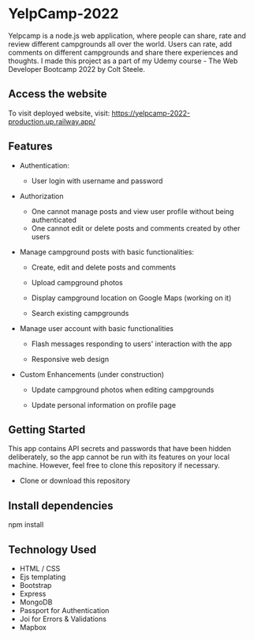 # YelpCamp-2022
Yelpcamp is a node.js web application, where people can share, rate and review different campgrounds all over the world. Users can rate, add comments on different campgrounds and share there experiences and thoughts.
I made this project as a part of my Udemy course - The Web Developer Bootcamp 2022 by Colt Steele.


## Access the website
To visit deployed website, visit: https://yelpcamp-2022-production.up.railway.app/ 

## Features
* Authentication:
  - User login with username and password

* Authorization
  - One cannot manage posts and view user profile without being authenticated
  - One cannot edit or delete posts and comments created by other users

* Manage campground posts with basic functionalities:

  - Create, edit and delete posts and comments

  - Upload campground photos

  - Display campground location on Google Maps (working on it)

  - Search existing campgrounds

* Manage user account with basic functionalities

  - Flash messages responding to users' interaction with the app

  - Responsive web design

* Custom Enhancements (under construction)
  - Update campground photos when editing campgrounds

  - Update personal information on profile page

## Getting Started
This app contains API secrets and passwords that have been hidden deliberately, so the app cannot be run with its features on your local machine. However, feel free to clone this repository if necessary.

* Clone or download this repository

## Install dependencies
npm install


## Technology Used 
  - HTML / CSS
  - Ejs templating
  - Bootstrap
  - Express
  - MongoDB
  - Passport for Authentication
  - Joi for Errors & Validations
  - Mapbox
